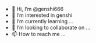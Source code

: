 - 👋 Hi, I’m @genshi666
- 👀 I’m interested in genshi
- 🌱 I’m currently learning ...
- 💞️ I’m looking to collaborate on ...
- 📫 How to reach me ...

<!---
genshi666/genshi666 is a ✨ special ✨ repository because its `README.md` (this file) appears on your GitHub profile.
You can click the Preview link to take a look at your changes.
--->

